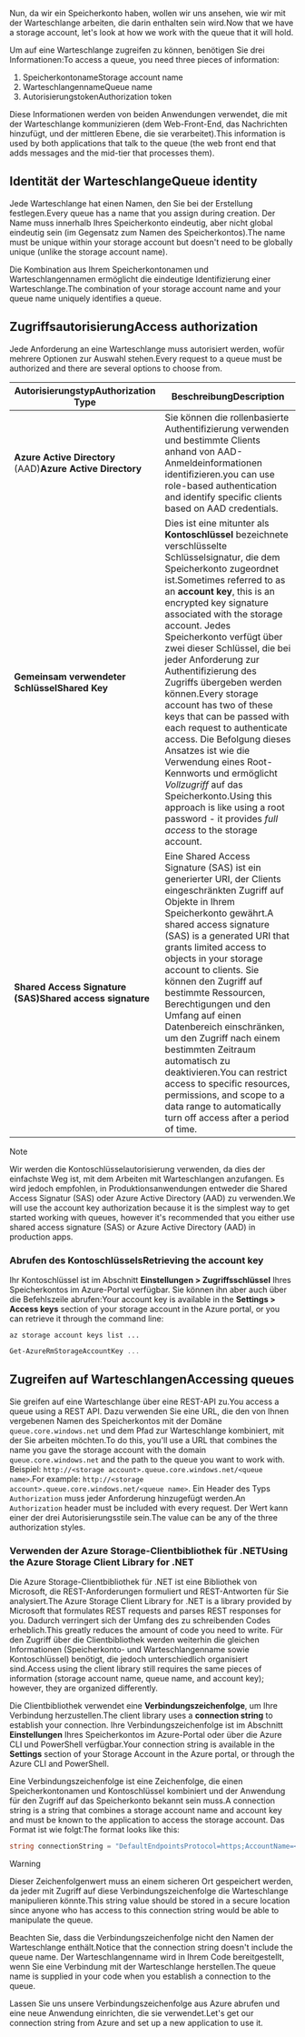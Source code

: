 <span data-ttu-id="d470e-101">Nun, da wir ein Speicherkonto haben, wollen wir uns ansehen, wie wir mit der Warteschlange arbeiten, die darin enthalten sein wird.</span><span class="sxs-lookup"><span data-stu-id="d470e-101">Now that we have a storage account, let's look at how we work with the queue that it will hold.</span></span>

<span data-ttu-id="d470e-102">Um auf eine Warteschlange zugreifen zu können, benötigen Sie drei Informationen:</span><span class="sxs-lookup"><span data-stu-id="d470e-102">To access a queue, you need three pieces of information:</span></span>

 1. <span data-ttu-id="d470e-103">Speicherkontoname</span><span class="sxs-lookup"><span data-stu-id="d470e-103">Storage account name</span></span>
 2. <span data-ttu-id="d470e-104">Warteschlangenname</span><span class="sxs-lookup"><span data-stu-id="d470e-104">Queue name</span></span>
 3. <span data-ttu-id="d470e-105">Autorisierungstoken</span><span class="sxs-lookup"><span data-stu-id="d470e-105">Authorization token</span></span>

<span data-ttu-id="d470e-106">Diese Informationen werden von beiden Anwendungen verwendet, die mit der Warteschlange kommunizieren (dem Web-Front-End, das Nachrichten hinzufügt, und der mittleren Ebene, die sie verarbeitet).</span><span class="sxs-lookup"><span data-stu-id="d470e-106">This information is used by both applications that talk to the queue (the web front end that adds messages and the mid-tier that processes them).</span></span>

## <a name="queue-identity"></a><span data-ttu-id="d470e-107">Identität der Warteschlange</span><span class="sxs-lookup"><span data-stu-id="d470e-107">Queue identity</span></span>

<span data-ttu-id="d470e-108">Jede Warteschlange hat einen Namen, den Sie bei der Erstellung festlegen.</span><span class="sxs-lookup"><span data-stu-id="d470e-108">Every queue has a name that you assign during creation.</span></span> <span data-ttu-id="d470e-109">Der Name muss innerhalb Ihres Speicherkonto eindeutig, aber nicht global eindeutig sein (im Gegensatz zum Namen des Speicherkontos).</span><span class="sxs-lookup"><span data-stu-id="d470e-109">The name must be unique within your storage account but doesn't need to be globally unique (unlike the storage account name).</span></span>

<span data-ttu-id="d470e-110">Die Kombination aus Ihrem Speicherkontonamen und Warteschlangennamen ermöglicht die eindeutige Identifizierung einer Warteschlange.</span><span class="sxs-lookup"><span data-stu-id="d470e-110">The combination of your storage account name and your queue name uniquely identifies a queue.</span></span>

## <a name="access-authorization"></a><span data-ttu-id="d470e-111">Zugriffsautorisierung</span><span class="sxs-lookup"><span data-stu-id="d470e-111">Access authorization</span></span>

<span data-ttu-id="d470e-112">Jede Anforderung an eine Warteschlange muss autorisiert werden, wofür mehrere Optionen zur Auswahl stehen.</span><span class="sxs-lookup"><span data-stu-id="d470e-112">Every request to a queue must be authorized and there are several options to choose from.</span></span>

| <span data-ttu-id="d470e-113">Autorisierungstyp</span><span class="sxs-lookup"><span data-stu-id="d470e-113">Authorization Type</span></span> | <span data-ttu-id="d470e-114">Beschreibung</span><span class="sxs-lookup"><span data-stu-id="d470e-114">Description</span></span> |
|--------------------|-------------|
| <span data-ttu-id="d470e-115">**Azure Active Directory** (AAD)</span><span class="sxs-lookup"><span data-stu-id="d470e-115">**Azure Active Directory**</span></span> | <span data-ttu-id="d470e-116">Sie können die rollenbasierte Authentifizierung verwenden und bestimmte Clients anhand von AAD-Anmeldeinformationen identifizieren.</span><span class="sxs-lookup"><span data-stu-id="d470e-116">you can use role-based authentication and identify specific clients based on AAD credentials.</span></span> |
| <span data-ttu-id="d470e-117">**Gemeinsam verwendeter Schlüssel**</span><span class="sxs-lookup"><span data-stu-id="d470e-117">**Shared Key**</span></span> | <span data-ttu-id="d470e-118">Dies ist eine mitunter als **Kontoschlüssel** bezeichnete verschlüsselte Schlüsselsignatur, die dem Speicherkonto zugeordnet ist.</span><span class="sxs-lookup"><span data-stu-id="d470e-118">Sometimes referred to as an **account key**, this is an encrypted key signature associated with the storage account.</span></span> <span data-ttu-id="d470e-119">Jedes Speicherkonto verfügt über zwei dieser Schlüssel, die bei jeder Anforderung zur Authentifizierung des Zugriffs übergeben werden können.</span><span class="sxs-lookup"><span data-stu-id="d470e-119">Every storage account has two of these keys that can be passed with each request to authenticate access.</span></span> <span data-ttu-id="d470e-120">Die Befolgung dieses Ansatzes ist wie die Verwendung eines Root-Kennworts und ermöglicht _Vollzugriff_ auf das Speicherkonto.</span><span class="sxs-lookup"><span data-stu-id="d470e-120">Using this approach is like using a root password - it provides _full access_ to the storage account.</span></span> |
| <span data-ttu-id="d470e-121">**Shared Access Signature (SAS)**</span><span class="sxs-lookup"><span data-stu-id="d470e-121">**Shared access signature**</span></span> | <span data-ttu-id="d470e-122">Eine Shared Access Signature (SAS) ist ein generierter URI, der Clients eingeschränkten Zugriff auf Objekte in Ihrem Speicherkonto gewährt.</span><span class="sxs-lookup"><span data-stu-id="d470e-122">A shared access signature (SAS) is a generated URI that grants limited access to objects in your storage account to clients.</span></span> <span data-ttu-id="d470e-123">Sie können den Zugriff auf bestimmte Ressourcen, Berechtigungen und den Umfang auf einen Datenbereich einschränken, um den Zugriff nach einem bestimmten Zeitraum automatisch zu deaktivieren.</span><span class="sxs-lookup"><span data-stu-id="d470e-123">You can restrict access to specific resources, permissions, and scope to a data range to automatically turn off access after a period of time.</span></span>  |

> [!NOTE]
> <span data-ttu-id="d470e-124">Wir werden die Kontoschlüsselautorisierung verwenden, da dies der einfachste Weg ist, mit dem Arbeiten mit Warteschlangen anzufangen. Es wird jedoch empfohlen, in Produktionsanwendungen entweder die Shared Access Signatur (SAS) oder Azure Active Directory (AAD) zu verwenden.</span><span class="sxs-lookup"><span data-stu-id="d470e-124">We will use the account key authorization because it is the simplest way to get started working with queues, however it's recommended that you either use shared access signature (SAS) or Azure Active Directory (AAD) in production apps.</span></span>

### <a name="retrieving-the-account-key"></a><span data-ttu-id="d470e-125">Abrufen des Kontoschlüssels</span><span class="sxs-lookup"><span data-stu-id="d470e-125">Retrieving the account key</span></span>
 
<span data-ttu-id="d470e-126">Ihr Kontoschlüssel ist im Abschnitt **Einstellungen > Zugriffsschlüssel** Ihres Speicherkontos im Azure-Portal verfügbar. Sie können ihn aber auch über die Befehlszeile abrufen:</span><span class="sxs-lookup"><span data-stu-id="d470e-126">Your account key is available in the **Settings > Access keys** section of your storage account in the Azure portal, or you can retrieve it through the command line:</span></span>

```azurecli
az storage account keys list ...
```

```powershell
Get-AzureRmStorageAccountKey ...
```

## <a name="accessing-queues"></a><span data-ttu-id="d470e-127">Zugreifen auf Warteschlangen</span><span class="sxs-lookup"><span data-stu-id="d470e-127">Accessing queues</span></span>

<span data-ttu-id="d470e-128">Sie greifen auf eine Warteschlange über eine REST-API zu.</span><span class="sxs-lookup"><span data-stu-id="d470e-128">You access a queue using a REST API.</span></span> <span data-ttu-id="d470e-129">Dazu verwenden Sie eine URL, die den von Ihnen vergebenen Namen des Speicherkontos mit der Domäne `queue.core.windows.net` und dem Pfad zur Warteschlange kombiniert, mit der Sie arbeiten möchten.</span><span class="sxs-lookup"><span data-stu-id="d470e-129">To do this, you'll use a URL that combines the name you gave the storage account with the domain `queue.core.windows.net` and the path to the queue you want to work with.</span></span> <span data-ttu-id="d470e-130">Beispiel: `http://<storage account>.queue.core.windows.net/<queue name>`.</span><span class="sxs-lookup"><span data-stu-id="d470e-130">For example: `http://<storage account>.queue.core.windows.net/<queue name>`.</span></span> <span data-ttu-id="d470e-131">Ein Header des Typs `Authorization` muss jeder Anforderung hinzugefügt werden.</span><span class="sxs-lookup"><span data-stu-id="d470e-131">An `Authorization` header must be included with every request.</span></span> <span data-ttu-id="d470e-132">Der Wert kann einer der drei Autorisierungsstile sein.</span><span class="sxs-lookup"><span data-stu-id="d470e-132">The value can be any of the three authorization styles.</span></span>

### <a name="using-the-azure-storage-client-library-for-net"></a><span data-ttu-id="d470e-133">Verwenden der Azure Storage-Clientbibliothek für .NET</span><span class="sxs-lookup"><span data-stu-id="d470e-133">Using the Azure Storage Client Library for .NET</span></span>

<span data-ttu-id="d470e-134">Die Azure Storage-Clientbibliothek für .NET ist eine Bibliothek von Microsoft, die REST-Anforderungen formuliert und REST-Antworten für Sie analysiert.</span><span class="sxs-lookup"><span data-stu-id="d470e-134">The Azure Storage Client Library for .NET is a library provided by Microsoft that formulates REST requests and parses REST responses for you.</span></span> <span data-ttu-id="d470e-135">Dadurch verringert sich der Umfang des zu schreibenden Codes erheblich.</span><span class="sxs-lookup"><span data-stu-id="d470e-135">This greatly reduces the amount of code you need to write.</span></span> <span data-ttu-id="d470e-136">Für den Zugriff über die Clientbibliothek werden weiterhin die gleichen Informationen (Speicherkonto- und Warteschlangenname sowie Kontoschlüssel) benötigt, die jedoch unterschiedlich organisiert sind.</span><span class="sxs-lookup"><span data-stu-id="d470e-136">Access using the client library still requires the same pieces of information (storage account name, queue name, and account key); however, they are organized differently.</span></span>

<span data-ttu-id="d470e-137">Die Clientbibliothek verwendet eine **Verbindungszeichenfolge**, um Ihre Verbindung herzustellen.</span><span class="sxs-lookup"><span data-stu-id="d470e-137">The client library uses a **connection string** to establish your connection.</span></span> <span data-ttu-id="d470e-138">Ihre Verbindungszeichenfolge ist im Abschnitt **Einstellungen** Ihres Speicherkontos im Azure-Portal oder über die Azure CLI und PowerShell verfügbar.</span><span class="sxs-lookup"><span data-stu-id="d470e-138">Your connection string is available in the **Settings** section of your Storage Account in the Azure portal, or through the Azure CLI and PowerShell.</span></span>

<span data-ttu-id="d470e-139">Eine Verbindungszeichenfolge ist eine Zeichenfolge, die einen Speicherkontonamen und Kontoschlüssel kombiniert und der Anwendung für den Zugriff auf das Speicherkonto bekannt sein muss.</span><span class="sxs-lookup"><span data-stu-id="d470e-139">A connection string is a string that combines a storage account name and account key and must be known to the application to access the storage account.</span></span> <span data-ttu-id="d470e-140">Das Format ist wie folgt:</span><span class="sxs-lookup"><span data-stu-id="d470e-140">The format looks like this:</span></span>

```csharp
string connectionString = "DefaultEndpointsProtocol=https;AccountName=<your storage account name>;AccountKey=<your key>;EndpointSuffix=core.windows.net"
```

> [!WARNING]
> <span data-ttu-id="d470e-141">Dieser Zeichenfolgenwert muss an einem sicheren Ort gespeichert werden, da jeder mit Zugriff auf diese Verbindungszeichenfolge die Warteschlange manipulieren könnte.</span><span class="sxs-lookup"><span data-stu-id="d470e-141">This string value should be stored in a secure location since anyone who has access to this connection string would be able to manipulate the queue.</span></span>

<span data-ttu-id="d470e-142">Beachten Sie, dass die Verbindungszeichenfolge nicht den Namen der Warteschlange enthält.</span><span class="sxs-lookup"><span data-stu-id="d470e-142">Notice that the connection string doesn't include the queue name.</span></span> <span data-ttu-id="d470e-143">Der Warteschlangenname wird in Ihrem Code bereitgestellt, wenn Sie eine Verbindung mit der Warteschlange herstellen.</span><span class="sxs-lookup"><span data-stu-id="d470e-143">The queue name is supplied in your code when you establish a connection to the queue.</span></span>

<span data-ttu-id="d470e-144">Lassen Sie uns unsere Verbindungszeichenfolge aus Azure abrufen und eine neue Anwendung einrichten, die sie verwendet.</span><span class="sxs-lookup"><span data-stu-id="d470e-144">Let's get our connection string from Azure and set up a new application to use it.</span></span>